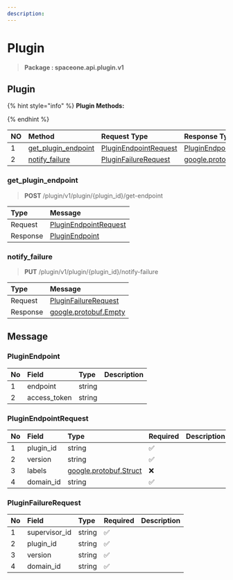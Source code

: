 ```yaml
---
description:  
---
```

# Plugin

>  **Package : spaceone.api.plugin.v1**

## Plugin

{% hint style="info" %}
**Plugin Methods:**

{%  endhint %}


| NO |  Method | Request Type | Response Type | Description |
| :--- | :--- | :--- | :--- | :--- |
| 1 | [get_plugin_endpoint](Plugin.md#get_plugin_endpoint)| [PluginEndpointRequest](Plugin.md#pluginendpointrequest) | [PluginEndpoint](Plugin.md#pluginendpoint) |  |
| 2 | [notify_failure](Plugin.md#notify_failure)| [PluginFailureRequest](Plugin.md#pluginfailurerequest) |[google.protobuf.Empty](https://github.com/protocolbuffers/protobuf/blob/master/src/google/protobuf/empty.proto)|  | 
 
 
 
 
### get_plugin_endpoint
> **POST** /plugin/v1/plugin/{plugin_id}/get-endpoint
>


| Type | Message |
| :--- | :--- |
| Request | [PluginEndpointRequest](Plugin.md#pluginendpointrequest) |
| Response |  [PluginEndpoint](Plugin.md#pluginendpoint)  |
 
 
 
 
 
### notify_failure
> **PUT** /plugin/v1/plugin/{plugin_id}/notify-failure
>


| Type | Message |
| :--- | :--- |
| Request | [PluginFailureRequest](Plugin.md#pluginfailurerequest) |
| Response | [google.protobuf.Empty](https://github.com/protocolbuffers/protobuf/blob/master/src/google/protobuf/empty.proto) |


## 

## Message

### PluginEndpoint
| No | Field | Type |  Description |
| :--- | :--- | :--- | :--- |
| 1 | endpoint |string||
| 2 | access_token |string||

### PluginEndpointRequest
| No | Field | Type | Required | Description |
| :--- | :--- | :--- | :--- | :--- |
| 1 | plugin_id |string|✅||
| 2 | version |string|✅||
| 3 | labels |[google.protobuf.Struct](https://github.com/protocolbuffers/protobuf/blob/master/src/google/protobuf/struct.proto)|❌||
| 4 | domain_id |string|✅||

### PluginFailureRequest
| No | Field | Type | Required | Description |
| :--- | :--- | :--- | :--- | :--- |
| 1 | supervisor_id |string|✅||
| 2 | plugin_id |string|✅||
| 3 | version |string|✅||
| 4 | domain_id |string|✅||
